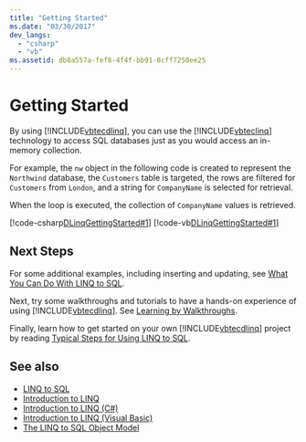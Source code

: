 ```yaml
---
title: "Getting Started"
ms.date: "03/30/2017"
dev_langs: 
  - "csharp"
  - "vb"
ms.assetid: db8a557a-fef8-4f4f-bb91-8cff7250ee25
---
```

# Getting Started
By using [!INCLUDE[vbtecdlinq](../../../../../../includes/vbtecdlinq-md.md)], you can use the [!INCLUDE[vbteclinq](../../../../../../includes/vbteclinq-md.md)] technology to access SQL databases just as you would access an in-memory collection.  
  
 For example, the `nw` object in the following code is created to represent the `Northwind` database, the `Customers` table is targeted, the rows are filtered for `Customers` from `London`, and a string for `CompanyName` is selected for retrieval.  
  
 When the loop is executed, the collection of `CompanyName` values is retrieved.  
  
 [!code-csharp[DLinqGettingStarted#1](../../../../../../samples/snippets/csharp/VS_Snippets_Data/DLinqGettingStarted/cs/Program.cs#1)]
 [!code-vb[DLinqGettingStarted#1](../../../../../../samples/snippets/visualbasic/VS_Snippets_Data/DLinqGettingStarted/vb/Module1.vb#1)]  
  
## Next Steps  
 For some additional examples, including inserting and updating, see [What You Can Do With LINQ to SQL](../../../../../../docs/framework/data/adonet/sql/linq/what-you-can-do-with-linq-to-sql.md).  
  
 Next, try some walkthroughs and tutorials to have a hands-on experience of using [!INCLUDE[vbtecdlinq](../../../../../../includes/vbtecdlinq-md.md)]. See [Learning by Walkthroughs](../../../../../../docs/framework/data/adonet/sql/linq/learning-by-walkthroughs.md).  
  
 Finally, learn how to get started on your own [!INCLUDE[vbtecdlinq](../../../../../../includes/vbtecdlinq-md.md)] project by reading [Typical Steps for Using LINQ to SQL](../../../../../../docs/framework/data/adonet/sql/linq/typical-steps-for-using-linq-to-sql.md).  
  
## See also
- [LINQ to SQL](../../../../../../docs/framework/data/adonet/sql/linq/index.md)
- [Introduction to LINQ](https://docs.microsoft.com/previous-versions/visualstudio/visual-studio-2013/bb397897(v=vs.120))
- [Introduction to LINQ (C#)](../../../../../csharp/programming-guide/concepts/linq/introduction-to-linq.md)
- [Introduction to LINQ (Visual Basic)](../../../../../visual-basic/programming-guide/concepts/linq/introduction-to-linq.md)
- [The LINQ to SQL Object Model](../../../../../../docs/framework/data/adonet/sql/linq/the-linq-to-sql-object-model.md)
